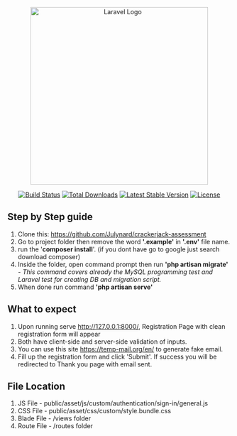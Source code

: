 <p align="center"><a href="https://laravel.com" target="_blank"><img src="https://raw.githubusercontent.com/laravel/art/master/logo-lockup/5%20SVG/2%20CMYK/1%20Full%20Color/laravel-logolockup-cmyk-red.svg" width="400" alt="Laravel Logo"></a></p>

<p align="center">
<a href="https://github.com/laravel/framework/actions"><img src="https://github.com/laravel/framework/workflows/tests/badge.svg" alt="Build Status"></a>
<a href="https://packagist.org/packages/laravel/framework"><img src="https://img.shields.io/packagist/dt/laravel/framework" alt="Total Downloads"></a>
<a href="https://packagist.org/packages/laravel/framework"><img src="https://img.shields.io/packagist/v/laravel/framework" alt="Latest Stable Version"></a>
<a href="https://packagist.org/packages/laravel/framework"><img src="https://img.shields.io/packagist/l/laravel/framework" alt="License"></a>
</p>

## Step by Step guide

1. Clone this: https://github.com/Julynard/crackerjack-assessment 
2. Go to project folder then remove the word <b>'.example'</b> in <b>'.env'</b> file name.
3. run the '<b>composer install</b>'. (if you dont have go to google just search download composer)
4. Inside the folder, open command prompt then run <b>'php artisan migrate'</b> - <i>This command covers already the MySQL programming test and Laravel test for creating DB and migration script.</i>
5. When done run command <b>'php artisan serve'</b>

## What to expect
1. Upon running serve http://127.0.0.1:8000/, Registration Page with clean registration form will appear
2. Both have client-side and server-side validation of inputs.
3. You can use this site https://temp-mail.org/en/ to generate fake email. 
4. Fill up the registration form and click 'Submit'. If success you will be redirected to Thank you page with email sent.

## File Location 
1. JS File - public/asset/js/custom/authentication/sign-in/general.js
2. CSS File - public/asset/css/custom/style.bundle.css
3. Blade File - /views folder 
4. Route File - /routes folder